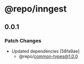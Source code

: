 # @repo/inngest

## 0.0.1

### Patch Changes

- Updated dependencies [58fa9ae]
  - @repo/common-types@1.0.0
